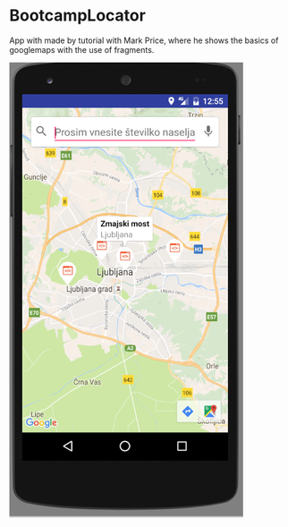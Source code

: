 # BootcampLocator
App with made by tutorial with Mark Price, where he shows the basics of googlemaps with the use of fragments.

![alt tag](https://github.com/pesjak/BootcampLocator/blob/master/ScreenShots/Screenshot_1.png)
